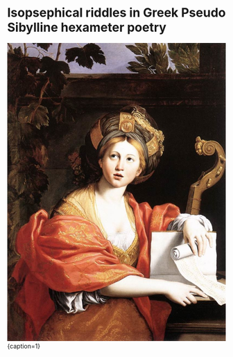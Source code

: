 # Isopsephical riddles in Greek Pseudo Sibylline hexameter poetry

![Domenichino's Cumaean Sibyl, Musei Capitolini / Public Domain](/media/cumaean_sibyl.jpg){caption=1}

